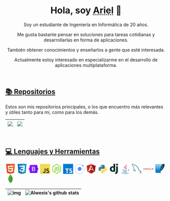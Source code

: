 <h1 align="center"> Hola, soy <abbr title="Ariel Silva">Ariel</abbr> 👋</h1>

<p align="center">Soy un estudiante de Ingeniería en Informática de 20 años.</p>
<p align="center">Me gusta bastante pensar en soluciones para tareas cotidianas y desarrollarlas en forma de aplicaciones.
<p align="center">También obtener conocimientos y enseñarlos a gente que esté interesada.</p>
<p align="center">Actualmente estoy interesado en especializarme en el desarrollo de aplicaciones multiplataforma.</p>

&nbsp;

## <u>📚 Repositorios</u>

<p align="left">
    Estos son mis repositorios principales, o los que encuentro más relevantes y útiles tanto para mi, como para los demás.
</p>

| <a href="https://github.com/Alwexis/Utilidades"> <img align="center" src="https://github-readme-stats.vercel.app/api/pin/?username=alwexis&repo=utilidades&theme=tokyonight"/></a> | <a href="https://github.com/Alwexis/Patrones-de-Diseno"> <img align="center" src="https://github-readme-stats.vercel.app/api/pin/?username=alwexis&repo=Patrones-de-Diseno&theme=tokyonight"></a> |
| :----------------------------------------------------------- | :----------------------------------------------------------- |

&nbsp;

## <u>💻 Lenguajes y Herramientas</u>

<p align="left">
    <img align="center" width=32px alt="HTML" src="https://raw.githubusercontent.com/devicons/devicon/1119b9f84c0290e0f0b38982099a2bd027a48bf1/icons/html5/html5-original.svg">
    <img align="center" width=32px alt="CSS" src="https://raw.githubusercontent.com/devicons/devicon/1119b9f84c0290e0f0b38982099a2bd027a48bf1/icons/css3/css3-original.svg">
    <img align="center" width=32px alt="Bootstrap" src="https://raw.githubusercontent.com/devicons/devicon/1119b9f84c0290e0f0b38982099a2bd027a48bf1/icons/bootstrap/bootstrap-original.svg">
    <img align="center" width=32px alt="Javascript" src="https://raw.githubusercontent.com/devicons/devicon/1119b9f84c0290e0f0b38982099a2bd027a48bf1/icons/javascript/javascript-original.svg">
    <img align="center" width=32px alt="NodeJS" src="https://raw.githubusercontent.com/devicons/devicon/1119b9f84c0290e0f0b38982099a2bd027a48bf1/icons/nodejs/nodejs-original.svg">
    <img align="center" width=32px alt="Typescript" src="https://raw.githubusercontent.com/devicons/devicon/1119b9f84c0290e0f0b38982099a2bd027a48bf1/icons/typescript/typescript-original.svg">
    <img align="center" width=32px alt="Ionic" src="https://raw.githubusercontent.com/devicons/devicon/1119b9f84c0290e0f0b38982099a2bd027a48bf1/icons/ionic/ionic-original.svg">
    <img align="center" width=32px alt="Angular" src="https://raw.githubusercontent.com/devicons/devicon/1119b9f84c0290e0f0b38982099a2bd027a48bf1/icons/angularjs/angularjs-original.svg">
    <img align="center" width=32px alt="Python" src="https://raw.githubusercontent.com/devicons/devicon/1119b9f84c0290e0f0b38982099a2bd027a48bf1/icons/python/python-original.svg">
    <img align="center" width=32px alt="Django" src="https://raw.githubusercontent.com/devicons/devicon/1119b9f84c0290e0f0b38982099a2bd027a48bf1/icons/django/django-plain.svg">
    <img align="center" width=32px alt="Java" src="https://raw.githubusercontent.com/devicons/devicon/1119b9f84c0290e0f0b38982099a2bd027a48bf1/icons/java/java-original.svg">
    <img align="center" width=32px alt="MySQL" src="https://raw.githubusercontent.com/devicons/devicon/1119b9f84c0290e0f0b38982099a2bd027a48bf1/icons/mysql/mysql-original.svg">
    <img align="center" width=32px alt="Oracle" src="https://raw.githubusercontent.com/devicons/devicon/1119b9f84c0290e0f0b38982099a2bd027a48bf1/icons/oracle/oracle-original.svg">
    <img align="center" width=32px alt="SQLite" src="https://raw.githubusercontent.com/devicons/devicon/1119b9f84c0290e0f0b38982099a2bd027a48bf1/icons/sqlite/sqlite-original.svg">
    <img align="center" width=32px alt="MongoDB" src="https://raw.githubusercontent.com/devicons/devicon/1119b9f84c0290e0f0b38982099a2bd027a48bf1/icons/mongodb/mongodb-original.svg">
</p>

| ![img](https://github-readme-stats.vercel.app/api/top-langs/?username=alwexis&langs_count=8&layout=compact&theme=tokyonight&locale=es&include_all_commits=true&count_private=true) | ![Alwexis's github stats](https://github-readme-stats.vercel.app/api?username=alwexis&count_private=true&show_icons=true&theme=tokyonight&locale=es&include_all_commits=true&count_private=true) |
| :----------------------------------------------------------- | :----------------------------------------------------------- |
